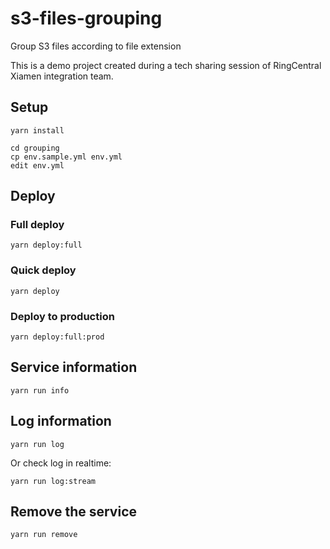 # s3-files-grouping

Group S3 files according to file extension

This is a demo project created during a tech sharing session of RingCentral Xiamen integration team.


## Setup

```
yarn install

cd grouping
cp env.sample.yml env.yml
edit env.yml
```


## Deploy

### Full deploy

    yarn deploy:full

### Quick deploy

    yarn deploy

### Deploy to production

    yarn deploy:full:prod


## Service information

    yarn run info


## Log information

    yarn run log

Or check log in realtime:

    yarn run log:stream


## Remove the service

    yarn run remove
